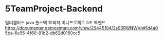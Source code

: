 # 5TeamProject-Backend
멀티캠퍼스 java 풀스택 12회차 미니프로젝트 5조 백엔드
https://documenter.getpostman.com/view/26445104/2s93RWNWVp#1d4a05ba-6e95-4f60-81b2-db62d0160cc5
